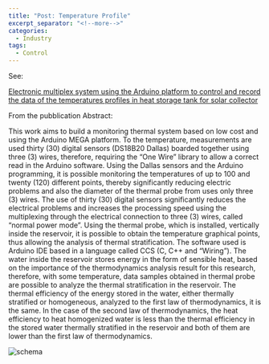 ```yaml
---
title: "Post: Temperature Profile"
excerpt_separator: "<!--more-->"
categories:
  - Industry
tags:
  - Control
---
```


See:

[Electronic multiplex system using the Arduino platform to control and record the data of the temperatures profiles in heat storage tank for solar collector](https://link.springer.com/article/10.1007/s40095-016-0217-1)

From the pubblication Abstract:

This work aims to build a monitoring thermal system based on low cost and using the Arduino MEGA platform. To the temperature, measurements are used thirty (30) digital sensors (DS18B20 Dallas) boarded together using three (3) wires, therefore, requiring the “One Wire” library to allow a correct read in the Arduino software. Using the Dallas sensors and the Arduino programming, it is possible monitoring the temperatures of up to 100 and twenty (120) different points, thereby significantly reducing electric problems and also the diameter of the thermal probe from uses only three (3) wires. The use of thirty (30) digital sensors significantly reduces the electrical problems and increases the processing speed using the multiplexing through the electrical connection to three (3) wires, called “normal power mode”. Using the thermal probe, which is installed, vertically inside the reservoir, it is possible to obtain the temperature graphical points, thus allowing the analysis of thermal stratification. The software used is Arduino IDE based in a language called CCS (C, C++ and “Wiring”). The water inside the reservoir stores energy in the form of sensible heat, based on the importance of the thermodynamics analysis result for this research, therefore, with some temperature, data samples obtained in thermal probe are possible to analyze the thermal stratification in the reservoir. The thermal efficiency of the energy stored in the water, either thermally stratified or homogeneous, analyzed to the first law of thermodynamics, it is the same. In the case of the second law of thermodynamics, the heat efficiency to heat homogenized water is less than the thermal efficiency in the stored water thermally stratified in the reservoir and both of them are lower than the first law of thermodynamics.

![schema](https://media.springernature.com/lw685/springer-static/image/art%3A10.1007%2Fs40095-016-0217-1/MediaObjects/40095_2016_217_Fig3_HTML.gif?as=webp)





